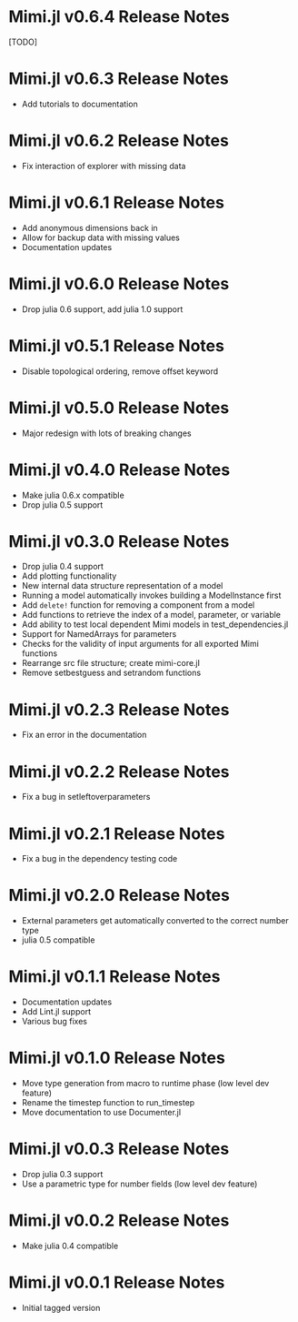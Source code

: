# Mimi.jl v0.6.4 Release Notes
[TODO]

# Mimi.jl v0.6.3 Release Notes
* Add tutorials to documentation

# Mimi.jl v0.6.2 Release Notes
* Fix interaction of explorer with missing data

# Mimi.jl v0.6.1 Release Notes
* Add anonymous dimensions back in
* Allow for backup data with missing values
* Documentation updates

# Mimi.jl v0.6.0 Release Notes
* Drop julia 0.6 support, add julia 1.0 support

# Mimi.jl v0.5.1 Release Notes
* Disable topological ordering, remove offset keyword

# Mimi.jl v0.5.0 Release Notes
* Major redesign with lots of breaking changes

# Mimi.jl v0.4.0 Release Notes
* Make julia 0.6.x compatible
* Drop julia 0.5 support

# Mimi.jl v0.3.0 Release Notes
* Drop julia 0.4 support
* Add plotting functionality
* New internal data structure representation of a model
* Running a model automatically invokes building a ModelInstance first
* Add `delete!` function for removing a component from a model
* Add functions to retrieve the index of a model, parameter, or variable
* Add ability to test local dependent Mimi models in test_dependencies.jl
* Support for NamedArrays for parameters
* Checks for the validity of input arguments for all exported Mimi functions
* Rearrange src file structure; create mimi-core.jl
* Remove setbestguess and setrandom functions

# Mimi.jl v0.2.3 Release Notes
* Fix an error in the documentation

# Mimi.jl v0.2.2 Release Notes
* Fix a bug in setleftoverparameters

# Mimi.jl v0.2.1 Release Notes
* Fix a bug in the dependency testing code

# Mimi.jl v0.2.0 Release Notes
* External parameters get automatically converted to the correct number type
* julia 0.5 compatible

# Mimi.jl v0.1.1 Release Notes
* Documentation updates
* Add Lint.jl support
* Various bug fixes

# Mimi.jl v0.1.0 Release Notes
* Move type generation from macro to runtime phase (low level dev feature)
* Rename the timestep function to run_timestep
* Move documentation to use Documenter.jl

# Mimi.jl v0.0.3 Release Notes
* Drop julia 0.3 support
* Use a parametric type for number fields (low level dev feature)

# Mimi.jl v0.0.2 Release Notes
* Make julia 0.4 compatible

# Mimi.jl v0.0.1 Release Notes
* Initial tagged version
